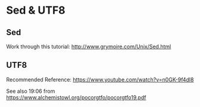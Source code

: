 # Sed & UTF8

## Sed

Work through this tutorial: http://www.grymoire.com/Unix/Sed.html

## UTF8

Recommended Reference: https://www.youtube.com/watch?v=n0GK-9f4dl8

See also 19:06 from https://www.alchemistowl.org/pocorgtfo/pocorgtfo19.pdf

